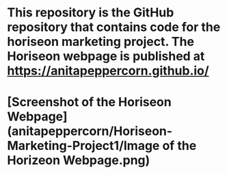 # This repository is the GitHub repository that contains code for the horiseon marketing project. The Horiseon webpage is published at https://anitapeppercorn.github.io/
# [Screenshot of the Horiseon Webpage](anitapeppercorn/Horiseon-Marketing-Project1/Image of the Horizeon Webpage.png)
